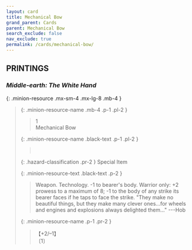 ```yaml
---
layout: card
title: Mechanical Bow
grand_parent: Cards
parent: Mechanical Bow
search_exclude: false
nav_exclude: true
permalink: /cards/mechanical-bow/
---
```


## PRINTINGS


### _Middle-earth: The White Hand_

{: .minion-resource .mx-sm-4 .mx-lg-8 .mb-4 }
> {: .minion-resource-name .mb-4 .p-1 .pl-2 }
> > <div class="hazard-mp">1</div>
> > <div class="card-name">Mechanical Bow</div>
>
> {: .minion-resource-name .black-text .p-1 .pl-2 }
> > &nbsp;
>
> {: .hazard-classification .pr-2 }
> Special Item
>
> {: .minion-resource-text .black-text .p-2 }
> > Weapon. Technology. -1 to bearer's body. Warrior only: +2 prowess to a maximum of 8; -1 to the body of any strike its bearer faces if he taps to face the strike.  "They make no beautiful things, but they make many clever ones...for wheels and engines and explosions always delighted them..." ---Hob 
> 
> {: .minion-resource-name .p-1 .pr-2 }
> > <div class="card-shield">【+2/&ndash;1】</div>
> > <div class="card-corruption-white">〔1〕</div>
